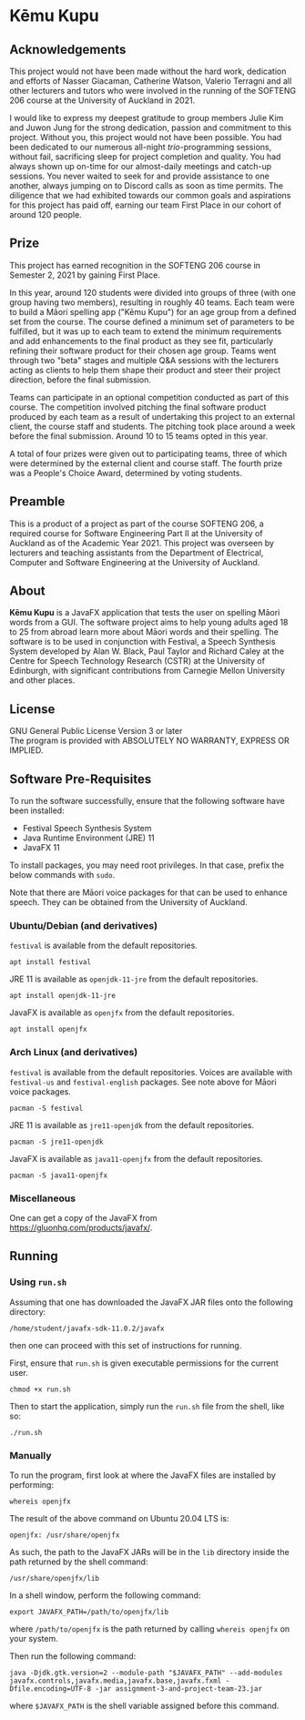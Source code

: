 # Kēmu Kupu
## Acknowledgements
This project would not have been made without the hard work, dedication and
efforts of Nasser Giacaman, Catherine Watson, Valerio Terragni and all other
lecturers and tutors who were involved in the running of the SOFTENG 206
course at the University of Auckland in 2021.

I would like to express my deepest gratitude to group members Julie Kim and
Juwon Jung for the strong dedication, passion and commitment to this
project.  Without you, this project would not have been possible.  You had
been dedicated to our numerous all-night _trio_-programming sessions, without
fail, sacrificing sleep for project completion and quality.  You had always
shown up on-time for our almost-daily meetings and catch-up sessions.  You
never waited to seek for and provide assistance to one another, always jumping
on to Discord calls as soon as time permits.  The diligence that we had
exhibited towards our common goals and aspirations for this project has paid
off, earning our team First Place in our cohort of around 120 people.

## Prize
This project has earned recognition in the SOFTENG 206 course in Semester 2,
2021 by gaining First Place.

In this year, around 120 students were divided into groups of three (with one
group having two members), resulting in roughly 40 teams.  Each team were to
build a Māori spelling app ("Kēmu Kupu") for an age group from a defined set
from the course.  The course defined a minimum set of parameters to be
fulfilled, but it was up to each team to extend the minimum requirements and
add enhancements to the final product as they see fit, particularly refining
their software product for their chosen age group.  Teams went through two
"beta" stages and multiple Q&A sessions with the lecturers acting as clients
to help them shape their product and steer their project direction, before
the final submission.

Teams can participate in an optional competition conducted as part of this
course.  The competition involved pitching the final software product produced
by each team as a result of undertaking this project to an external client,
the course staff and students.  The pitching took place around a week
before the final submission.  Around 10 to 15 teams opted in this year.

A total of four prizes were given out to participating teams, three of which
were determined by the external client and course staff.  The fourth prize was
a People's Choice Award, determined by voting students.

## Preamble
This is a product of a project as part of the course SOFTENG 206, a required
course for Software Engineering Part II at the University of Auckland as of the
Academic Year 2021.  This project was overseen by lecturers and teaching
assistants from the Department of Electrical, Computer and Software Engineering
at the University of Auckland.

## About
**Kēmu Kupu** is a JavaFX application that tests the user on spelling Māori
words from a GUI.  The software project aims to help young adults aged 18 to 25
from abroad learn more about Māori words and their spelling.  The software is to
be used in conjunction with Festival, a Speech Synthesis System developed by
Alan W. Black, Paul Taylor and Richard Caley at the Centre for Speech Technology
Research (CSTR) at the University of Edinburgh, with significant contributions
from Carnegie Mellon University and other places.

## License
GNU General Public License Version 3 or later  
The program is provided with ABSOLUTELY NO WARRANTY, EXPRESS OR IMPLIED.

## Software Pre-Requisites
To run the software successfully, ensure that the following software have been
installed:
* Festival Speech Synthesis System
* Java Runtime Environment (JRE) 11
* JavaFX 11

To install packages, you may need root privileges.  In that case, prefix the
below commands with `sudo`.

Note that there are Māori voice packages for that can be used to enhance speech.
They can be obtained from the University of Auckland.

### Ubuntu/Debian (and derivatives)
`festival` is available from the default repositories.
```shell
apt install festival
```

JRE 11 is available as `openjdk-11-jre` from the default repositories.
```shell
apt install openjdk-11-jre
```

JavaFX is available as `openjfx` from the default repositories.
```shell
apt install openjfx
```

### Arch Linux (and derivatives)
`festival` is available from the default repositories.  Voices are available
with `festival-us` and `festival-english` packages.  See note above for Māori
voice packages.
```shell
pacman -S festival
```

JRE 11 is available as `jre11-openjdk` from the default repositories.
```shell
pacman -S jre11-openjdk
```

JavaFX is available as `java11-openjfx` from the default repositories.
```shell
pacman -S java11-openjfx
```

### Miscellaneous
One can get a copy of the JavaFX from https://gluonhq.com/products/javafx/.

## Running
### Using `run.sh`
Assuming that one has downloaded the JavaFX JAR files onto the following
directory:
```
/home/student/javafx-sdk-11.0.2/javafx
```
then one can proceed with this set of instructions for running.

First, ensure that `run.sh` is given executable permissions for the current
user.
```shell
chmod +x run.sh
```

Then to start the application, simply run the `run.sh` file from the shell, like
so:
```shell
./run.sh
```

### Manually
To run the program, first look at where the JavaFX files are installed by
performing:
```shell
whereis openjfx
```

The result of the above command on Ubuntu 20.04 LTS is:
```
openjfx: /usr/share/openjfx
```

As such, the path to the JavaFX JARs will be in the `lib` directory inside the
path returned by the shell command:
```
/usr/share/openjfx/lib
```

In a shell window, perform the following command:
```shell
export JAVAFX_PATH=/path/to/openjfx/lib
```
where `/path/to/openjfx` is the path returned by calling `whereis openjfx` on
your system.

Then run the following command:
```shell
java -Djdk.gtk.version=2 --module-path "$JAVAFX_PATH" --add-modules javafx.controls,javafx.media,javafx.base,javafx.fxml -Dfile.encoding=UTF-8 -jar assignment-3-and-project-team-23.jar
```
where `$JAVAFX_PATH` is the shell variable assigned before this command.

